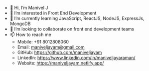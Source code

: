 - 👋 Hi, I’m Manivel J
- 👀 I’m interested in Front End Development
- 🌱 I’m currently learning JavaScript, ReactJS, NodeJS, ExpressJs, MongoDB
- 💞️ I’m looking to collaborate on front end development teams
- 📫 How to reach me 
   - Mobile: +91 8012808060
   - Email: maniveljayam@gmail.com
   - GitHub: https://github.com/maniveljayam
   - LinkedIn: https://www.linkedin.com/in/maniveljayaraman/
   - Website: https://maniveljayam.netlify.app/
<!---
maniveljayam/maniveljayam is a ✨ special ✨ repository because its `README.md` (this file) appears on your GitHub profile.
You can click the Preview link to take a look at your changes.
--->
